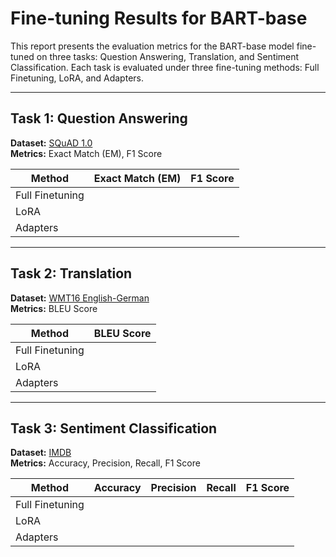 # Fine-tuning Results for BART-base

This report presents the evaluation metrics for the BART-base model fine-tuned on three tasks: Question Answering, Translation, and Sentiment Classification. Each task is evaluated under three fine-tuning methods: Full Finetuning, LoRA, and Adapters.

---

## Task 1: Question Answering  
**Dataset:** [SQuAD 1.0](https://rajpurkar.github.io/SQuAD-explorer/)  
**Metrics:** Exact Match (EM), F1 Score

| Method           | Exact Match (EM) | F1 Score |
|------------------|------------------|----------|
| Full Finetuning  |                  |          |
| LoRA             |                  |          |
| Adapters         |                  |          |

---

## Task 2: Translation  
**Dataset:** [WMT16 English-German](https://huggingface.co/datasets/wmt/wmt16)  
**Metrics:** BLEU Score

| Method           | BLEU Score |
|------------------|------------|
| Full Finetuning  |            |
| LoRA             |            |
| Adapters         |            |

---

## Task 3: Sentiment Classification  
**Dataset:** [IMDB](https://huggingface.co/datasets/stanfordnlp/imdb)  
**Metrics:** Accuracy, Precision, Recall, F1 Score

| Method           | Accuracy | Precision | Recall | F1 Score |
|------------------|----------|-----------|--------|----------|
| Full Finetuning  |          |           |        |          |
| LoRA             |          |           |        |          |
| Adapters         |          |           |        |          |
